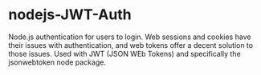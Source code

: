 # nodejs-JWT-Auth
Node.js authentication for users to login. Web sessions and cookies have their issues with authentication, and web tokens offer a decent solution to those issues. Used with JWT (JSON WEb Tokens) and specifically the jsonwebtoken node package.
